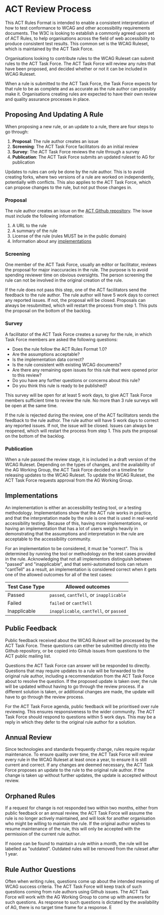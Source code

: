 # ACT Review Process

This ACT Rules Format is intended to enable a consistent interpretation of how to test conformance to WCAG and other accessibility requirements documents. The W3C is looking to establish a commonly agreed upon set of ACT Rules, to help organisations across the field of web accessibility to produce consistent test results. This common set is the WCAG Ruleset, which is maintained by the ACT Task Force.

Organisations looking to contribute rules to the WCAG Ruleset can submit rules to the ACT Task Force. The ACT Task Force will review any rules that have been proposed, and decided whether or not it can be included in WCAG Ruleset.

When a rule is submitted to the ACT Task Force, the Task Force expects for that rule to be as complete and as accurate as the rule author can possibly make it. Organisations creating rules are expected to have their own review and quality assurance processes in place. 

## Proposing And Updating A Rule

When proposing a new rule, or an update to a rule, there are four steps to go through:

1. **Proposal**: The rule author creates an issue
2. **Screening**: The ACT Task Force facilitators do an initial review
3. **Survey**: The ACT Task Force reviews the rule through a survey
5. **Publication**: The ACT Task Force submits an updated ruleset to AG for publication

Updates to rules can only be done by the rule author. This is to avoid creating forks, where two versions of a rule are worked on independently, potentially with conflicts. This also applies to the ACT Task Force, which can propose changes to the rule, but not put those changes in.

### Proposal

The rule author creates an issue on the [ACT Github repository](https://github.com/w3c/wcag-act/issues). The issue must include the following information:

1. A URL to the rule
2. A summary of the rule
3. License of the rule (rules MUST be in the public domain)
4. Information about any [implementations](#implementations)

### Screening

One member of the ACT Task Force, usually an editor or facilitator, reviews the proposal for major inaccuracies in the rule. The purpose is to avoid spending reviewer time on obvious oversights. The person screening the rule can not be involved in the original creation of the rule.

If the rule does not pass this step, one of the ACT facilitators send the feedback to the rule author. The rule author will have 5 work days to correct any reported issues. If not, the proposal will be closed. Proposals can always be resubmitted, which will restart the process from step 1. This puts the proposal on the bottom of the backlog.

### Survey

A facilitator of the ACT Task Force creates a survey for the rule, in which Task Force members are asked the following questions:

- Does the rule follow the ACT Rules Format 1.0?
- Are the assumptions acceptable?
- Is the implementation data correct?
- Is the rule consistent with existing WCAG documents?
- Are there any remaining open issues for this rule that were opened prior to this review?
- Do you have any further questions or concerns about this rule?
- Do you think this rule is ready to be published?

This survey will be open for at least 5 work days, to give ACT Task Force members sufficient time to review the rule. No more than 3 rule surveys will be open at the same time.

If the rule is rejected during the review, one of the ACT facilitators sends the feedback to the rule author. The rule author will have 5 work days to correct any reported issues. If not, the issue will be closed. Issues can always be reopened, which will restart the process from step 1. This puts the proposal on the bottom of the backlog.

### Publication

When a rule passed the review stage, it is included in a draft version of the WCAG Ruleset. Depending on the types of changes, and the availability of the AG Working Group, the ACT Task Force decided on a timeline for releasing updates to the WCAG Ruleset. To update the WCAG Ruleset, the ACT Task Force requests approval from the AG Working Group.

## Implementations

An implementation is either an accessibility testing tool, or a testing methodology. Implementations show that the ACT rule works in practice, and that the interpretation made by the rule is one that is used in real-world accessibility testing. Because of this, having more implementations, or having an implementation that has a lot of users weighs heavily in demonstrating that the assumptions and interpretation in the rule are acceptable to the accessibility community.

For an implementation to be considered, it must be "correct". This is determined by running the tool or methodology on the test cases provided in the rule. Acknowledging that not all implementors distinguish between "passed" and "inapplicable", and that semi-automated tools can return "cantTell" as a result, an implementation is considered correct when it gets one of the allowed outcomes for all of the test cases:

| Test Case Type | Allowed outcomes                        |
| -------------- | --------------------------------------- |
| Passed         | `passed`, `cantTell`, or `inapplicable` |
| Failed         | `failed` or `cantTell`                  |
| Inapplicable   | `inapplicable`, `cantTell`, or `passed` |

## Public Feedback

Public feedback received about the WCAG Ruleset will be processed by the ACT Task Force. These questions can either be submitted directly into the Github repository, or be copied into Gihtub issues from questions to the ACT public mailing list.

Questions the ACT Task Force can answer will be responded to directly. Questions that may require updates to a rule will be forwarded to the original rule author, including a recommendation from the ACT Task Force about to resolve the question. If the proposed update is taken over, the rule will be updated without having to go through the review process. If a different solution is taken, or additional changes are made, the update will have to go through the review process.

For the ACT Task Force agenda, public feedback will be prioritised over rule reviewing. This ensures responsiveness to the wider community. The ACT Task Force should respond to questions within 5 work days. This may be a reply in which they defer to the original rule author for a solution.

## Annual Review

Since technologies and standards frequently change, rules require regular maintenance. To ensure quality over time, the ACT Task Force will review every rule in the WCAG Ruleset at least once a year, to ensure it is still current and correct. If any changes are deemed necessary, the ACT Task Force proposes an update to the rule to the original rule author. If the change is taken up without further updates, the update is accepted without review.

## Orphaned Rules

If a request for change is not responded two within two months, either from public feedback or an annual review, the ACT Task Force will assume the rule is no longer actively maintained, and will look for another organisation who might be willing to maintain the rule. If the original author wishes to resume maintenance of the rule, this will only be accepted with the permission of the current rule author.

If noone can be found to maintain a rule within a month, the rule will be labelled as "outdated". Outdated rules will be removed from the ruleset after 1 year.

## Rule Author Questions

Often when writing rules, questions come up about the intended meaning of WCAG success criteria. The ACT Task Force will keep track of such questions coming from rule authors using Github issues. The ACT Task Force will work with the AG Working Group to come up with answers for such questions. As response to such questions is dictated by the availability of AG, there is no target time frame for a response.
E
